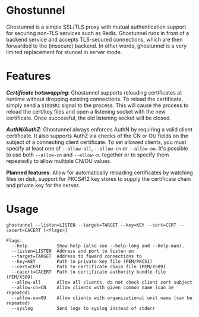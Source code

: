 Ghostunnel
==========

Ghostunnel is a simple SSL/TLS proxy with mutual authentication support for
securing non-TLS services such as Redis. Ghostunnel runs in front of a backend
service and accepts TLS-secured connections, which are then forwarded to the
(insecure) backend. In other words, ghostunnel is a very limited replacement
for stunnel in server mode.

Features
========

***Certificate hotswapping***: Ghostunnel supports reloading certificates at
runtime without dropping existing connections. To reload the certificate,
simply send a `SIGUSR1` signal to the process. This will cause the process to
reload the cert/key files and open a listening socket with the new
certificate. Once successful, the old listening socket will be closed.

***AuthN/AuthZ***: Ghostunnel always enforces AuthN by requiring a valid client
certificate. It also supports AuthZ via checks of the CN or OU fields on the 
subject of a connecting client certificate. To set allowed clients, you
must specify at least one of `--allow-all`, `--allow-cn` or `--allow-ou`. 
It's possible to use both `--allow-cn` and `--allow-ou` together or to 
specify them repeatedly to allow multiple CN/OU values.

**Planned features**: Allow for automatically reloading certificates by
watching files on disk, support for PKCS#12 key stores to supply the certificate
chain and private key for the server.

Usage
=====

    ghostunnel --listen=LISTEN --target=TARGET --key=KEY --cert=CERT --cacert=CACERT [<flags>]
    
    Flags:
      --help           Show help (also see --help-long and --help-man).
      --listen=LISTEN  Address and port to listen on
      --target=TARGET  Address to foward connections to
      --key=KEY        Path to private key file (PEM/PKCS1)
      --cert=CERT      Path to certificate chain file (PEM/X509)
      --cacert=CACERT  Path to certificate authority bundle file (PEM/X509)
      --allow-all      Allow all clients, do not check client cert subject
      --allow-cn=CN    Allow clients with given common name (can be repeated)
      --allow-ou=OU    Allow clients with organizational unit name (can be repeated)
      --syslog         Send logs to syslog instead of stderr
